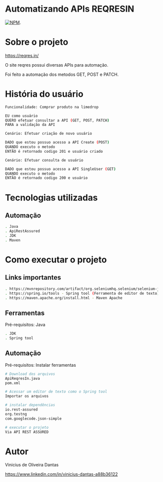 # Automatizando APIs REQRESIN
[![NPM](https://img.shields.io/npm/l/react)](https://github.com/ViniciusODantas/teste-datum-api-reqresin/blob/main/LICENSE).

# Sobre o projeto

https://reqres.in/

O site reqres possui diversas APIs para automação.

Foi feito a automação dos metodos GET, POST e PATCH.

# História do usuário
```bash
Funcionalidade: Comprar produto na limedrop

EU como usuário
QUERO efetuar consultar a API (GET, POST, PATCH)
PARA a validação da API

Cenário: Efetuar criação de novo usuário

DADO que estou possuo acesso a API Create (POST)
QUANDO executo o metodo
ENTÃO é retornado codigo 201 e usuário criado

Cenário: Efetuar consulta de usuário

DADO que estou possuo acesso a API SingleUser (GET)
QUANDO executo o metodo
ENTÃO é retornado codigo 200 e usuário

```

# Tecnologias utilizadas
## Automação

```bash
. Java
. ApiRestAssured
. JDK
. Maven

```
# Como executar o projeto

## Links importantes

```bash
. https://mvnrepository.com/artifact/org.seleniumhq.selenium/selenium-java - Repositorio mvn
. https://spring.io/tools - Spring tool (Ferramenta de editor de texto)
. https://maven.apache.org/install.html - Maven Apache

```

## Ferramentas
Pré-requisitos: Java

```bash
. JDK
. Spring tool

```

## Automação
Pré-requisitos: Instalar ferramentas

```bash
# Download dos arquivos
ApiReqresIn.java
pom.xml

# Acessar um editor de texto como o Spring tool
Importar os arquivos

# instalar dependências
io.rest-assured
org.testng
com.googlecode.json-simple

# executar o projeto
Via API REST ASSURED
```

# Autor

Vinicius de Oliveira Dantas

https://www.linkedin.com/in/vinicius-dantas-a88b36122
